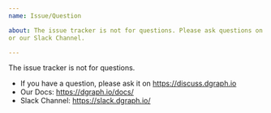 ```yaml
---
name: Issue/Question

about: The issue tracker is not for questions. Please ask questions on https://discuss.dgraph.io
or our Slack Channel.

---
```


The issue tracker is not for questions.

- If you have a question, please ask it on https://discuss.dgraph.io
- Our Docs: https://dgraph.io/docs/
- Slack Channel: https://slack.dgraph.io/